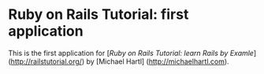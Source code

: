 # Ruby on Rails Tutorial: first application

This is the first application for
[*Ruby on Rails Tutorial: learn Rails by Examle*] (http://railstutorial.org/)
by [Michael Hartl] (http://michaelhartl.com).
